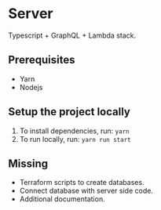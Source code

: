 # Server

Typescript + GraphQL + Lambda stack.

## Prerequisites

- Yarn
- Nodejs

## Setup the project locally

1. To install dependencies, run: `yarn`
2. To run locally, run: `yarn run start`

## Missing

- Terraform scripts to create databases.
- Connect database with server side code.
- Additional documentation.
